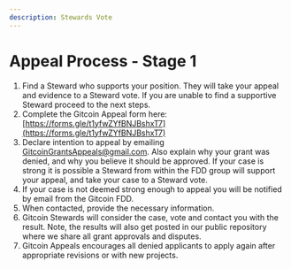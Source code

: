 ```yaml
---
description: Stewards Vote
---
```


# Appeal Process - Stage 1

1. Find a Steward who supports your position.  They will take your appeal and evidence to a Steward vote.  If you are unable to find a supportive Steward proceed to the next steps. &#x20;
2. Complete the Gitcoin Appeal form here: [https://forms.gle/t1yfwZYfBNJBshxT7](https://forms.gle/t1yfwZYfBNJBshxT7)
3. Declare intention to appeal by emailing GitcoinGrantsAppeals@gmail.com.  Also explain why your grant was denied, and why you believe it should be approved.  If your case is strong it is possible a Steward from within the FDD group will support your appeal, and take your case to a Steward vote.
4. If your case is not deemed strong enough to appeal you will be notified by email from the Gitcoin FDD.
5. When contacted, provide the necessary information.
6. Gitcoin Stewards will consider the case, vote and contact you with the result.  Note, the results will also get posted in our public repository where we share all grant approvals and disputes.
7. Gitcoin Appeals encourages all denied applicants to apply again after appropriate revisions or with new projects.

